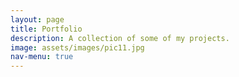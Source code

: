 ```yaml
---
layout: page
title: Portfolio
description: A collection of some of my projects.
image: assets/images/pic11.jpg
nav-menu: true
---
```


